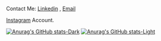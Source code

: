 Contact Me: 
[Linkedin](https://www.linkedin.com/in/reza-sherafatpour/) , 
[Email](reza.sharafatpour@gmail.com)

[Instagram](https://www.instagram.com/sherafatpour.r/) Account.

[![Anurag's GitHub stats-Dark](https://github-readme-stats.vercel.app/api?username=sherafatpour&show_icons=true&theme=dark#gh-dark-mode-only)](https://github.com/anuraghazra/github-readme-stats#gh-dark-mode-only)
[![Anurag's GitHub stats-Light](https://github-readme-stats.vercel.app/api?username=sherafatpour&show_icons=true&theme=default#gh-light-mode-only)](https://github.com/anuraghazra/github-readme-stats#gh-light-mode-only)


